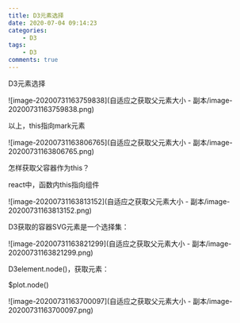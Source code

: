 ```yaml
---
title: D3元素选择
date: 2020-07-04 09:14:23
categories:  
    - D3
tags: 
    - D3
comments: true
---
```


D3元素选择

<!--more-->

![image-20200731163759838](自适应之获取父元素大小 - 副本/image-20200731163759838.png)

以上，this指向mark元素

![image-20200731163806765](自适应之获取父元素大小 - 副本/image-20200731163806765.png)

怎样获取父容器作为this？

react中，函数内this指向组件

![image-20200731163813152](自适应之获取父元素大小 - 副本/image-20200731163813152.png)

D3获取的容器SVG元素是一个选择集：

![image-20200731163821299](自适应之获取父元素大小 - 副本/image-20200731163821299.png)

D3element.node()，获取元素：

$plot.node()

![image-20200731163700097](自适应之获取父元素大小 - 副本/image-20200731163700097.png)


